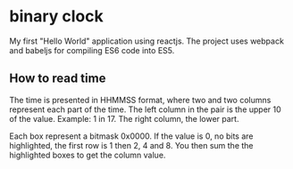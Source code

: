 # binary clock

My first "Hello World" application using reactjs. The project uses webpack and babeljs for compiling ES6 code into ES5.

## How to read time

The time is presented in HHMMSS format, where two and two columns represent each part of the time.
The left column in the pair is the upper 10 of the value. Example: 1 in 17. The right column, the lower part.

Each box represent a bitmask 0x0000. If the value is 0, no bits are highlighted, the first row is 1 then 2, 4 and 8.
You then sum the the highlighted boxes to get the column value.

